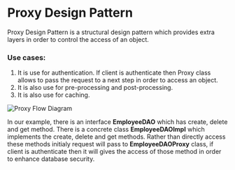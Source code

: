 # Proxy Design Pattern

Proxy Design Pattern is a structural design pattern which provides extra layers in order to control the access of an object.

### Use cases:
1. It is use for authentication. If client is authenticate then Proxy class allows to pass the request to a next step in order to access an object.
2. It is also use for pre-processing and post-processing.
3. It is also use for caching.

![Proxy Flow Diagram](https://media.geeksforgeeks.org/wp-content/uploads/20240202170221/changing-of-proxies.webp)

In our example, there is an interface **EmployeeDAO** which has create, delete and get method. There is a concrete class **EmployeeDAOImpl** which implements the create, delete and get methods. Rather than directly access these methods initialy request will pass to **EmployeeDAOProxy** class, if client is authenticate then it will gives the access of those method in order to enhance database security.